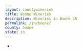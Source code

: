 ```yaml
---
layout: countywineries
title: Boone Wineries
description: Wineries in Boone IN
permalink: /in/boone/
county: boone
state: in
---
```

-
